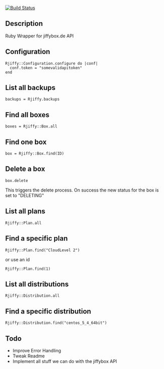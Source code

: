 [![Build Status](https://secure.travis-ci.org/suchasurge/rjiffy.png)](http://travis-ci.org/suchasurge/rjiffy)

## Description
Ruby Wrapper for jiffybox.de API

## Configuration
    Rjiffy::Configuration.configure do |conf|
      conf.token = "somevalidapitoken"
    end

## List all backups
    backups = Rjiffy.backups

## Find all boxes
    boxes = Rjiffy::Box.all

## Find one box
    box = Rjiffy::Box.find(ID)

## Delete a box
    box.delete
  This triggers the delete process. On success the new status for the box is set to "DELETING"

## List all plans
    Rjiffy::Plan.all

## Find a specific plan
    Rjiffy::Plan.find("CloudLevel 2")
or use an id
    
    Rjiffy::Plan.find(1)

## List all distributions
    Rjiffy::Distribution.all

## Find a specific distribution
    Rjiffy::Distribution.find("centos_5_4_64bit")

## Todo
* Improve Error Handling
* Tweak Readme
* Implement all stuff we can do with the jiffybox API
